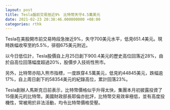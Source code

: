 ```yaml
---
layout: post
title: Tesla盤前交易挫近9%　比特幣失守4.5萬美元
date: 2021-02-23 20:38:46.000000000 +08:00
categories: rthk
---
```


Tesla在美股開市前交易時段急挫近9%，失守700美元水平，低見651.4美元。現時跌幅收窄至約5.5%，徘徊675美元附近。

以今日低位計，Tesla股價自上月25日創下900.4美元的歷史高位回落近28%，由於自高位回落幅度超過20%，股價步入技術性熊市。

另外，比特幣亦陷入熊市指標，一度跌穿4.5萬美元，低見約44845美元，跌幅逾17%，自上周日創下的58354美元的紀錄高位，累計回落23%。

Tesla創辦人馬斯克日前表示，比特幣價格似乎升得太快，集團本月初披露投資了15億美元的比特幣。美國財政部長耶倫亦批評，比特幣交易效率極低，並有高度投機性，常被用於非法活動，均令比特幣價格受壓。
